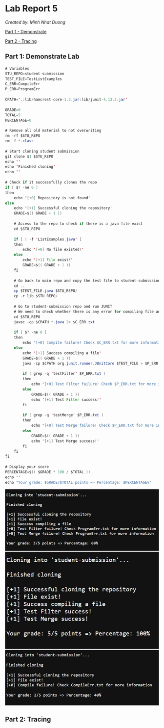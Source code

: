 # Lab Report 5
_Created by: Minh Nhat Duong_

[Part 1 - Demonstrate](https://m7duong.github.io/LabReport/week9/lab_report5.html#part-1-demonstrate-lab)

[Part 2 - Tracing](https://m7duong.github.io/LabReport/week9/lab_report5.html#part-2-tracing)

## Part 1: Demonstrate Lab

```java
# Variables
STU_REPO=student-submission
TEST_FILE=TestListExamples
C_ERR=CompileErr
P_ERR=ProgramErr

CPATH='.:lib/hamcrest-core-1.3.jar:lib/junit-4.13.2.jar'

GRADE=0
TOTAL=5
PERCENTAGE=0

# Remove all old material to not overwriting
rm -rf $STU_REPO
rm -f *.class

# Start cloning student submission
git clone $1 $STU_REPO
echo ''
echo 'Finished cloning'
echo ''

# Check if it successfully clones the repo
if [ $? -ne 0 ]
then 
	echo '[+0] Repository is not found'
else
	echo '[+1] Successful cloning the repository'
	GRADE=$(( GRADE + 1 ))

	# Access to the repo to check if there is a java file exist
	cd $STU_REPO

	if [ ! -f 'ListExamples.java' ]
	then
		echo '[+0] No file existed!'
	else
		echo '[+1] File exist!'
		GRADE=$(( GRADE + 1 ))
	fi

	# Go back to main repo and copy the test file to student-submission repo
	cd ..
	cp $TEST_FILE.java $STU_REPO/
	cp -r lib $STU_REPO/

	# Go to student-submission repo and run JUNIT
	# We need to check whether there is any error for compiling file and run file
	cd $STU_REPO
	javac -cp $CPATH *.java 2> $C_ERR.txt

	if [ $? -ne 0 ]
	then 
		echo "[+0] Compile failure! Check $C_ERR.txt for more information"
	else
		echo '[+1] Success compiling a file'
		GRADE=$(( GRADE + 1 ))
		java -cp $CPATH org.junit.runner.JUnitCore $TEST_FILE > $P_ERR.txt

		if ( grep -q 'testFilter' $P_ERR.txt )
		then
			echo "[+0] Test Filter failure! Check $P_ERR.txt for more information"
		else
			GRADE=$(( GRADE + 1 ))
			echo '[+1] Test Filter success!'
		fi

		if ( grep -q 'testMerge' $P_ERR.txt )
		then
			echo "[+0] Test Merge failure! Check $P_ERR.txt for more information"
		else
			GRADE=$(( GRADE + 1 ))
			echo '[+1] Test Merge success!'
		fi
	fi
fi

# Display your score
PERCENTAGE=$(( $GRADE * 100 / $TOTAL ))
echo ''
echo "Your grade: $GRADE/$TOTAL points => Percentage: $PERCENTAGE%"

```

<img src="1.1.JPG" alt="1.1" width="700"/>

<img src="1.2.JPG" alt="1.2" width="700"/>

<img src="1.3.JPG" alt="1.3" width="700"/>

## Part 2: Tracing
